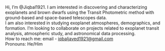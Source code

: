  Hi, I’m @Jiqbal1921.
 I am interested in discovering and characterizing exoplanets and brown dwarfs using the Transit Photometric method with ground-based and space-based telescopes data.  
 I am also interested in studying exoplanet atmospheres, demographics, and formation.
 I’m looking to collaborate on projects related to exoplanet transit analysis, atmospheric study, and astronomical data processing.  
 How to reach me: email - iqbaljaved1921@gmail.com  
 Pronouns: He/Him 

<!---
Jiqbal1921/Jiqbal1921 is a ✨ special ✨ repository because its `README.md` (this file) appears on your GitHub profile.
You can click the Preview link to take a look at your changes.
--->
